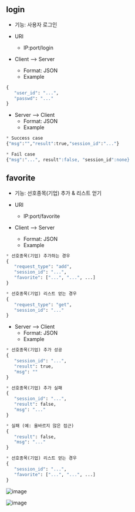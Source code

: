## login

* 기능: 사용자 로그인

* URI
   - IP:port/login

* Client --> Server
  - Format: JSON
  - Example

```python
{
   "user_id": "...",
   "passwd": "..."
}
```

* Server --> Client
  - Format: JSON
  - Example
  
```python
* Success case
{"msg":"","result":true,"session_id":"..."}

* Fail case
{"msg":"...", result":false, "session_id":none}
```

## favorite

* 기능: 선호종목(기업) 추가 & 리스트 얻기

* URI
   - IP:port/favorite

* Client --> Server
  - Format: JSON
  - Example
  
```python
* 선호종목(기업) 추가하는 경우
{
   "request_type": "add",
   "session_id": "...",
   "favorite": ["...", "...", ...]
}

* 선호종목(기업) 리스트 얻는 경우
{
   "request_type": "get",
   "session_id": "..."
}
```

* Server --> Client
  - Format: JSON
  - Example
  
```python
* 선호종목(기업) 추가 성공
{
   "session_id": "...",
   "result": true,
   "msg": ""
}

* 선호종목(기업) 추가 실패
{
   "session_id": "...",
   "result": false,
   "msg": "..."
}

* 실패 (예: 올바르지 않은 접근)
{
   "result": false,
   "msg": "..."
}

* 선호종목(기업) 리스트 얻는 경우
{
   "session_id": "...",
   "favorite": ["...", "...", ...]
}
```
![image](https://user-images.githubusercontent.com/70316401/119787184-ec018480-bf0b-11eb-8954-fe387019e8a4.png)

![image](https://user-images.githubusercontent.com/70316401/119786903-9d53ea80-bf0b-11eb-9bca-e8becacf838a.png)
